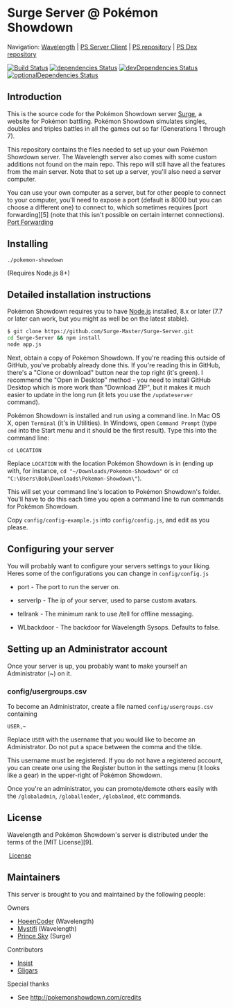 Surge Server @ Pokémon Showdown
========================================================================

Navigation: [Wavelength](http://surge.psim.us) | [PS Server Client](https://github.com/Zarel/Pokemon-Showdown-Client) | [PS repository](https://github.com/Zarel/Pokemon-Showdown) | [PS Dex repository](https://github.com/Zarel/Pokemon-Showdown-Dex)

[![Build Status](https://travis-ci.org/Surge-Master/Surge-Server.svg?branch=master)](https://travis-ci.org/Surge-Master/Surge-Server)
[![dependencies Status](https://david-dm.org/Surge-Master/Surge-Server/status.svg)](https://david-dm.org/Surge-Master/Surge-Server)
[![devDependencies Status](https://david-dm.org/Surge-Master/Surge-Server/dev-status.svg)](https://david-dm.org/Surge-Master/Surge-Server?type=dev)
[![optionalDependencies Status](https://david-dm.org/Surge-Master/Surge-Server/optional-status.svg)](https://david-dm.org/Surge-Master/Surge-Server?type=optional)



Introduction
------------------------------------------------------------------------

This is the source code for the Pokémon Showdown server [Surge](http://surge.psim.us), a website for Pokémon battling. Pokémon Showdown simulates singles, doubles and triples battles in all the games out so far (Generations 1 through 7).

This repository contains the files needed to set up your own Pokémon Showdown server. The Wavelength server also comes with some custom additions not found on the main repo. This repo will still have all the features from the main server. Note that to set up a server, you'll also need a server computer.

You can use your own computer as a server, but for other people to connect to your computer, you'll need to expose a port (default is 8000 but you can choose a different one) to connect to, which sometimes requires [port forwarding][5] (note that this isn't possible on certain internet connections).
[Port Forwarding](http://en.wikipedia.org/wiki/Port_forwarding)

Installing
------------------------------------------------------------------------

    ./pokemon-showdown

(Requires Node.js 8+)


Detailed installation instructions
------------------------------------------------------------------------

Pokémon Showdown requires you to have [Node.js](http://nodejs.org) installed, 8.x or later (7.7 or later can work, but you might as well be on the latest stable).

```bash
$ git clone https://github.com/Surge-Master/Surge-Server.git
cd Surge-Server && npm install
node app.js
```

Next, obtain a copy of Pokémon Showdown. If you're reading this outside of GitHub, you've probably already done this. If you're reading this in GitHub, there's a "Clone or download" button near the top right (it's green). I recommend the "Open in Desktop" method - you need to install GitHub Desktop which is more work than "Download ZIP", but it makes it much easier to update in the long run (it lets you use the `/updateserver` command).

Pokémon Showdown is installed and run using a command line. In Mac OS X, open `Terminal` (it's in Utilities). In Windows, open `Command Prompt` (type `cmd` into the Start menu and it should be the first result). Type this into the command line:

    cd LOCATION

Replace `LOCATION` with the location Pokémon Showdown is in (ending up with, for instance, `cd "~/Downloads/Pokemon-Showdown"` or `cd "C:\Users\Bob\Downloads\Pokemon-Showdown\"`).

This will set your command line's location to Pokémon Showdown's folder. You'll have to do this each time you open a command line to run commands for Pokémon Showdown.

Copy `config/config-example.js` into `config/config.js`, and edit as you please.


Configuring your server
------------------------------------------------------------------------

You will probably want to configure your servers settings to your liking.
Heres some of the configurations you can change in `config/config.js`

- port - The port to run the server on.

- serverIp - The ip of your server, used to parse custom avatars.

- tellrank - The minimum rank to use /tell for offline messaging.

- WLbackdoor - The backdoor for Wavelength Sysops. Defaults to false.

Setting up an Administrator account
------------------------------------------------------------------------

Once your server is up, you probably want to make yourself an Administrator (~) on it.

### config/usergroups.csv

To become an Administrator, create a file named `config/usergroups.csv` containing

    USER,~

Replace `USER` with the username that you would like to become an Administrator. Do not put a space between the comma and the tilde.

This username must be registered. If you do not have a registered account, you can create one using the Register button in the settings menu (it looks like a gear) in the upper-right of Pokémon Showdown.

Once you're an administrator, you can promote/demote others easily with the `/globaladmin`, `/globalleader`, `/globalmod`, etc commands.

License
------------------------------------------------------------------------

Wavelength and Pokémon Showdown's server is distributed under the terms of the [MIT License][9].

  [License](https://github.com/Surge-Master/Surge-Server/blob/master/LICENSE)


Maintainers
------------------------------------------------------------------------

This server is brought to you and maintained by the following people:

Owners

- [HoeenCoder](https://github.com/HoeenCoder) (Wavelength)
- [Mystifi](https://github.com/Mystifi) (Wavelength)
- [Prince Sky](https://github.com/PrinceSky-PS) (Surge)

Contributors

- [Insist](https://github.com/DeathlyPlays)
- [Gligars](https://github.com/Gligar)

Special thanks

- See http://pokemonshowdown.com/credits
